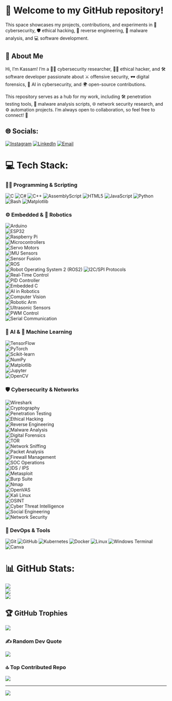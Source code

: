 # 🚀 Welcome to my GitHub repository!

This space showcases my projects, contributions, and experiments in 🔐 cybersecurity, 🛡 ethical hacking, 🔎 reverse engineering, 🦠 malware analysis, and 💻 software development.


## 👋 About Me

Hi, I’m Kassam! I’m a 🧑‍💻 cybersecurity researcher, 🕵️‍♂️ ethical hacker, and 🛠 software developer passionate about ⚔️ offensive security, 🕶 digital forensics, 🤖 AI in cybersecurity, and 🌍 open-source contributions.

This repository serves as a hub for my work, including 🛠 penetration testing tools, 🦠 malware analysis scripts, 🌐 network security research, and ⚙️ automation projects. I’m always open to collaboration, so feel free to connect! 🤝


## 🌐 Socials:
[![Instagram](https://img.shields.io/badge/Instagram-%23E4405F.svg?logo=Instagram&logoColor=white)](https://instagram.com/zedx.___) 
[![LinkedIn](https://img.shields.io/badge/LinkedIn-%230077B5.svg?logo=linkedin&logoColor=white)](https://linkedin.com/in/kassam-dakhlalah-2b44bb207/) 
[![Email](https://img.shields.io/badge/Email-D14836?logo=gmail&logoColor=white)](mailto:kassam.dakhlalah@outlook.com) 


# 💻 Tech Stack:

### 👨‍💻 Programming & Scripting
![C](https://img.shields.io/badge/c-%2300599C.svg?style=for-the-badge&logo=c&logoColor=white) 
![C#](https://img.shields.io/badge/c%23-%23239120.svg?style=for-the-badge&logo=csharp&logoColor=white) 
![C++](https://img.shields.io/badge/c++-%2300599C.svg?style=for-the-badge&logo=c%2B%2B&logoColor=white) 
![AssemblyScript](https://img.shields.io/badge/assembly%20script-%23000000.svg?style=for-the-badge&logo=assemblyscript&logoColor=white) 
![HTML5](https://img.shields.io/badge/html5-%23E34F26.svg?style=for-the-badge&logo=html5&logoColor=white) 
![JavaScript](https://img.shields.io/badge/javascript-%23323330.svg?style=for-the-badge&logo=javascript&logoColor=%23F7DF1E) 
![Python](https://img.shields.io/badge/python-3670A0?style=for-the-badge&logo=python&logoColor=ffdd54) 
![Bash](https://img.shields.io/badge/bash_script-%23121011.svg?style=for-the-badge&logo=gnu-bash&logoColor=white) 
![Matplotlib](https://img.shields.io/badge/Matplotlib-%23ffffff.svg?style=for-the-badge&logo=Matplotlib&logoColor=black)

### ⚙️ Embedded & 🤖 Robotics
![Arduino](https://img.shields.io/badge/Arduino-%2300979D.svg?style=for-the-badge&logo=arduino&logoColor=white)  
![ESP32](https://img.shields.io/badge/ESP32-%23FF6F00.svg?style=for-the-badge&logo=espressif&logoColor=white)  
![Raspberry Pi](https://img.shields.io/badge/Raspberry%20Pi-C51A4A.svg?style=for-the-badge&logo=raspberry-pi&logoColor=white)  
![Microcontrollers](https://img.shields.io/badge/Microcontrollers-%23007396.svg?style=for-the-badge&logo=chip&logoColor=white)  
![Servo Motors](https://img.shields.io/badge/Servo%20Motors-%23F46C20.svg?style=for-the-badge&logo=gear&logoColor=white)  
![IMU Sensors](https://img.shields.io/badge/IMU%20Sensors-%231F8EFA.svg?style=for-the-badge&logo=sensors&logoColor=white)  
![Sensor Fusion](https://img.shields.io/badge/Sensor%20Fusion-%2300A0B0.svg?style=for-the-badge&logo=sensors&logoColor=white)  
![ROS](https://img.shields.io/badge/ROS-%230A0A0A.svg?style=for-the-badge&logo=ros&logoColor=white)  
![Robot Operating System 2 (ROS2)](https://img.shields.io/badge/ROS2-%23212121.svg?style=for-the-badge&logo=ros&logoColor=white) 
![I2C/SPI Protocols](https://img.shields.io/badge/I2C%20%2F%20SPI-%234285F4.svg?style=for-the-badge&logo=protocols.io&logoColor=white)  
![Real-Time Control](https://img.shields.io/badge/Real--Time%20Control-%23232F3E.svg?style=for-the-badge&logo=clockify&logoColor=white)  
![PID Controller](https://img.shields.io/badge/PID%20Controller-%23E65100.svg?style=for-the-badge&logo=linear&logoColor=white)  
![Embedded C](https://img.shields.io/badge/Embedded%20C-%2300599C.svg?style=for-the-badge&logo=c&logoColor=white)  
![AI in Robotics](https://img.shields.io/badge/AI%20in%20Robotics-%238E44AD.svg?style=for-the-badge&logo=openai&logoColor=white)  
![Computer Vision](https://img.shields.io/badge/Computer%20Vision-%234285F4.svg?style=for-the-badge&logo=opencv&logoColor=white)  
![Robotic Arm](https://img.shields.io/badge/Robotic%20Arm-%23B71C1C.svg?style=for-the-badge&logo=mechanical-arm&logoColor=white)  
![Ultrasonic Sensors](https://img.shields.io/badge/Ultrasonic%20Sensors-%23FFC107.svg?style=for-the-badge&logo=waves&logoColor=white)  
![PWM Control](https://img.shields.io/badge/PWM%20Control-%231B5E20.svg?style=for-the-badge&logo=signal&logoColor=white)  
![Serial Communication](https://img.shields.io/badge/Serial%20Comm-%23212121.svg?style=for-the-badge&logo=usb&logoColor=white)


### 🧠 AI & 🤖 Machine Learning
![TensorFlow](https://img.shields.io/badge/TensorFlow-%23FF6F00.svg?style=for-the-badge&logo=TensorFlow&logoColor=white)  
![PyTorch](https://img.shields.io/badge/PyTorch-%23EE4C2C.svg?style=for-the-badge&logo=PyTorch&logoColor=white)  
![Scikit-learn](https://img.shields.io/badge/Scikit--Learn-%23F7931E.svg?style=for-the-badge&logo=scikit-learn&logoColor=white)  
![NumPy](https://img.shields.io/badge/NumPy-%23013243.svg?style=for-the-badge&logo=numpy&logoColor=white)  
![Matplotlib](https://img.shields.io/badge/Matplotlib-%23FF4081.svg?style=for-the-badge&logo=matplotlib&logoColor=white)  
![Jupyter](https://img.shields.io/badge/Jupyter-%23F37626.svg?style=for-the-badge&logo=Jupyter&logoColor=white)  
![OpenCV](https://img.shields.io/badge/OpenCV-%2300485F.svg?style=for-the-badge&logo=opencv&logoColor=white)  


### 🛡️ Cybersecurity & Networks

![Wireshark](https://img.shields.io/badge/Wireshark-%231F69C4.svg?style=for-the-badge&logo=wireshark&logoColor=white)  
![Cryptography](https://img.shields.io/badge/Cryptography-%2300A0B0.svg?style=for-the-badge&logo=crypto&logoColor=white)  
![Penetration Testing](https://img.shields.io/badge/Penetration%20Testing-%233232C2.svg?style=for-the-badge&logo=key&logoColor=white)  
![Ethical Hacking](https://img.shields.io/badge/Ethical%20Hacking-%2300BFA5.svg?style=for-the-badge&logo=anonymous&logoColor=white)  
![Reverse Engineering](https://img.shields.io/badge/Reverse%20Engineering-%23232323.svg?style=for-the-badge&logo=inspect&logoColor=white)  
![Malware Analysis](https://img.shields.io/badge/Malware%20Analysis-%23B71C1C.svg?style=for-the-badge&logo=bug&logoColor=white)  
![Digital Forensics](https://img.shields.io/badge/Digital%20Forensics-%2300A1D8.svg?style=for-the-badge&logo=internet-explorer&logoColor=white)  
![TOR](https://img.shields.io/badge/TOR-%237E4798.svg?style=for-the-badge&logo=tor-project&logoColor=white)  
![Network Sniffing](https://img.shields.io/badge/Network%20Sniffing-%234285F4.svg?style=for-the-badge&logo=gnu&logoColor=white)  
![Packet Analysis](https://img.shields.io/badge/Packet%20Analysis-%231F2E88.svg?style=for-the-badge&logo=protocols.io&logoColor=white)  
![Firewall Management](https://img.shields.io/badge/Firewall%20Security-%23EF6C00.svg?style=for-the-badge&logo=fortinet&logoColor=white)  
![SOC Operations](https://img.shields.io/badge/SOC%20Operations-%233C3C3D.svg?style=for-the-badge&logo=cyberdefense&logoColor=white)  
![IDS / IPS](https://img.shields.io/badge/IDS%20%2F%20IPS-%23212529.svg?style=for-the-badge&logo=sensu&logoColor=white)  
![Metasploit](https://img.shields.io/badge/Metasploit-%231D1D1D.svg?style=for-the-badge&logo=metasploit&logoColor=white)  
![Burp Suite](https://img.shields.io/badge/Burp%20Suite-%23FF6F00.svg?style=for-the-badge&logo=owasp&logoColor=white)  
![Nmap](https://img.shields.io/badge/Nmap-%230068A6.svg?style=for-the-badge&logo=nmap&logoColor=white)  
![OpenVAS](https://img.shields.io/badge/OpenVAS-%2300AC94.svg?style=for-the-badge&logo=nessus&logoColor=white)  
![Kali Linux](https://img.shields.io/badge/Kali%20Linux-%23323232.svg?style=for-the-badge&logo=kalilinux&logoColor=white)  
![OSINT](https://img.shields.io/badge/OSINT-%23A020F0.svg?style=for-the-badge&logo=intelligence&logoColor=white)  
![Cyber Threat Intelligence](https://img.shields.io/badge/Cyber%20Threat%20Intel-%230087C5.svg?style=for-the-badge&logo=threat&logoColor=white)  
![Social Engineering](https://img.shields.io/badge/Social%20Engineering-%23F44336.svg?style=for-the-badge&logo=people&logoColor=white)  
![Network Security](https://img.shields.io/badge/Network%20Security-%230075B5.svg?style=for-the-badge&logo=networkx&logoColor=white)  


### 🔧 DevOps & Tools
![Git](https://img.shields.io/badge/git-%23F05033.svg?style=for-the-badge&logo=git&logoColor=white) 
![GitHub](https://img.shields.io/badge/github-%23121011.svg?style=for-the-badge&logo=github&logoColor=white) 
![Kubernetes](https://img.shields.io/badge/kubernetes-%23326ce5.svg?style=for-the-badge&logo=kubernetes&logoColor=white) 
![Docker](https://img.shields.io/badge/docker-%230db7ed.svg?style=for-the-badge&logo=docker&logoColor=white) 
![Linux](https://img.shields.io/badge/linux-%23FCC624.svg?style=for-the-badge&logo=linux&logoColor=black)
![Windows Terminal](https://img.shields.io/badge/Windows%20Terminal-%234D4D4D.svg?style=for-the-badge&logo=windows-terminal&logoColor=white) 
![Canva](https://img.shields.io/badge/Canva-%2300C4CC.svg?style=for-the-badge&logo=Canva&logoColor=white) 



# 📊 GitHub Stats:
![](https://github-readme-stats.vercel.app/api?username=kassam-99&theme=dark&hide_border=false&include_all_commits=false&count_private=false)<br/>
![](https://nirzak-streak-stats.vercel.app/?user=kassam-99&theme=dark&hide_border=false)<br/>
![](https://github-readme-stats.vercel.app/api/top-langs/?username=kassam-99&theme=dark&hide_border=false&include_all_commits=false&count_private=false&layout=compact)

## 🏆 GitHub Trophies
![](https://github-profile-trophy.vercel.app/?username=kassam-99&theme=ocean_dark&no-frame=false&no-bg=false&margin-w=4)

### ✍️ Random Dev Quote
![](https://quotes-github-readme.vercel.app/api?type=horizontal&theme=radical)

### 🔝 Top Contributed Repo
![](https://github-contributor-stats.vercel.app/api?username=kassam-99&limit=5&theme=dark&combine_all_yearly_contributions=true)

---
[![](https://visitcount.itsvg.in/api?id=kassam-99&icon=0&color=0)](https://visitcount.itsvg.in)


